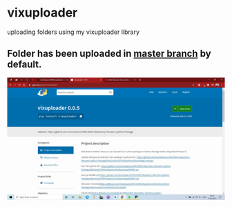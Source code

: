 # vixuploader
uploading folders using my vixuploader library

## Folder has been uploaded in [master branch](https://github.com/imvickykumar999/vixuploader/tree/master) by default.

[![ss](https://github.com/imvickykumar999/vixuploader/blob/main/WhatsApp%20Image%202021-04-17%20at%2002.30.19.jpeg?raw=true)](https://snyk.io/advisor/python/vixuploader)

